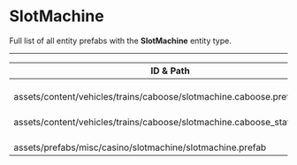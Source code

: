 # SlotMachine
Full list of all <Badge type="warning" text="3"/> entity prefabs with the **SlotMachine** entity type.

---
| ID & Path |
| --- |
| <a href="#1863405911"><Badge id="1863405911" type="tip" text="#"/></a> <Badge type="tip" text="1863405911"/> <br> assets/content/vehicles/trains/caboose/slotmachine.caboose.prefab |
| <a href="#3666013697"><Badge id="3666013697" type="tip" text="#"/></a> <Badge type="tip" text="3666013697"/> <br> assets/content/vehicles/trains/caboose/slotmachine.caboose_static.prefab |
| <a href="#2230162530"><Badge id="2230162530" type="tip" text="#"/></a> <Badge type="tip" text="2230162530"/> <br> assets/prefabs/misc/casino/slotmachine/slotmachine.prefab |
